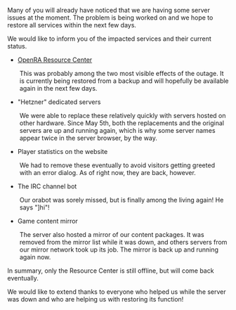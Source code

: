 Many of you will already have noticed that we are having some server issues at the moment. The problem is being worked on and we hope to restore all services within the next few days.

We would like to inform you of the impacted services and their current status.

* [OpenRA Resource Center](http://resource.openra.net)

<p style="padding-left:2em">
This was probably among the two most visible effects of the outage. It is currently being restored from a backup and will hopefully be available again in the next few days.
</p>

* "Hetzner" dedicated servers

<p style="padding-left:2em">
We were able to replace these relatively quickly with servers hosted on other hardware. Since May 5th, both the replacements and the original servers are up and running again, which is why some server names appear twice in the server browser, by the way.
</p>

* Player statistics on the website

<p style="padding-left:2em">
We had to remove these eventually to avoid visitors getting greeted with an error dialog. As of right now, they are back, however.
</p>

* The IRC channel bot

<p style="padding-left:2em">
Our orabot was sorely missed, but is finally among the living again! He says "]hi"!
</p>

* Game content mirror

<p style="padding-left:2em">
The server also hosted a mirror of our content packages. It was removed from the mirror list while it was down, and others servers from our mirror network took up its job. The mirror is back up and running again now.
</p>

In summary, only the Resource Center is still offline, but will come back eventually.

We would like to extend thanks to everyone who helped us while the server was down and who are helping us with restoring its function!
